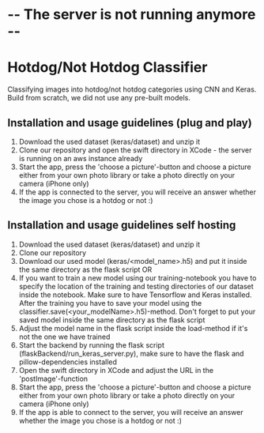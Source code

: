 # -- The server is not running anymore --

# Hotdog/Not Hotdog Classifier

Classifying images into hotdog/not hotdog categories using CNN and Keras. Build from scratch, we did not use any pre-built models.

## Installation and usage guidelines (plug and play)

1. Download the used dataset (keras/dataset) and unzip it
2. Clone our repository and open the swift directory in XCode - the server is running on an aws instance already
3. Start the app, press the 'choose a picture'-button and choose a picture either from your own photo library or take a photo directly on your camera (iPhone only)
4. If the app is connected to the server, you will receive an answer whether the image you chose is a hotdog or not :)

## Installation and usage guidelines self hosting

1. Download the used dataset (keras/dataset) and unzip it
2. Clone our repository 
3. Download our used model (keras/<model_name>.h5) and put it inside the same directory as the flask script OR
4. If you want to train a new model using our training-notebook you have to specify the location of the training and testing directories of our dataset inside the notebook. Make sure to have Tensorflow and Keras installed.
After the training you have to save your model using the classifier.save(<your_modelName>.h5)-method. Don't forget to put your saved model inside the same directory as the flask script
5. Adjust the model name in the flask script inside the load-method if it's not the one we have trained
6. Start the backend by running the flask script (flaskBackend/run_keras_server.py), make sure to have the flask and pillow-dependencies installed
7. Open the swift directory in XCode and adjust the URL in the 'postImage'-function
8. Start the app, press the 'choose a picture'-button and choose a picture either from your own photo library or take a photo directly on your camera (iPhone only)
9. If the app is able to connect to the server, you will receive an answer whether the image you chose is a hotdog or not :)
